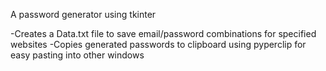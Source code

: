 A password generator using tkinter 

-Creates a Data.txt file to save email/password combinations for specified websites
-Copies generated passwords to clipboard using pyperclip for easy pasting into other windows
